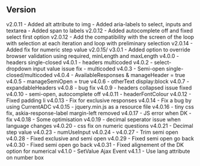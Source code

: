 Version
-------
v2.0.11 - Added alt attribute to img
    - Added aria-labels to select, inputs and textarea
    - Added span to labels
v2.0.12 - Added autocomplete off and fixed select first option
v2.0.12 - Add the compatibility with the screen of the loop with selection at each iteration and loop with preliminary selection
    v2.0.14 - Added fix for numeric step value
    v2.0.15/ v3.0.1 - Added option to override browser validation using required, minLength and maxLength
v4.0.0 - headers single-closed
v4.0.1 - headers multicoded
v4.0.2 - select-dropdown input value issue fix - multicoded
v4.0.3 - Semi-open single-closed/multicoded
v4.0.4 - AvailableResponses & manageHeader = true
v4.0.5 - manageSemiOpen = true
v4.0.6 - otherText display:block
v4.0.7 - expandableHeaders
v4.0.8 - bug fix
v4.0.9 - headers collapsed issue fixed
v4.0.10 - semi-open, autocomplete off
v4.0.11 - headerFontColour
v4.0.12 - Fixed padding li
v4.0.13 - Fix for exclusive responses
v4.0.14 - Fix a bug by using CurrentADC
v4.0.15 - jquery.min.js as a resource file
v4.0.16 - tiny css fix, askia-response-label margin-left removed
v4.0.17 - JS error when DK - fix
v4.0.18 - Some optimisation
v4.0.19 - decimal seperator issue when language changes
v4.0.20 - css fix on numeric questions
v4.0.21 - Decimal step value
v4.0.23 - numUseInput
v4.0.24 -
v4.0.27 - Trim semi open
v4.0.28 - Fixed exclusive and semi open
v4.0.29 - Fixed semi open go back
v4.0.30 - Fixed semi open go back
v4.0.31 - Fixed alignement of the DK option for numerical
v4.1.0   - SetValue Ajax Event
v4.1.1   - Use lang attribute on number box
